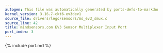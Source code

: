 ```yaml
---
autogen: This file was automatically generated by ports-defs-to-markdown.py
kernel_version: 3.16.7-ckt6-ev3dev1
source_file: drivers/lego/sensors/ms_ev3_smux.c
source_line: 42
title: mindsensors.com EV3 Sensor Multiplexer Input Port
port_index: 3
---
```


{% include port.md %}
